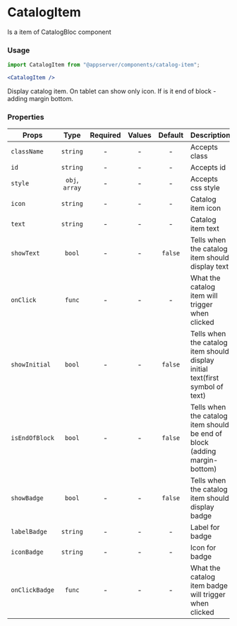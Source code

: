 # CatalogItem

Is a item of CatalogBloc component

### Usage

```js
import CatalogItem from "@appserver/components/catalog-item";
```

```jsx
<CatalogItem />
```

Display catalog item. On tablet can show only icon. If is it end of block - adding margin bottom.

### Properties

| Props          |      Type      | Required | Values | Default | Description                                                                   |
| -------------- | :------------: | :------: | :----: | :-----: | ----------------------------------------------------------------------------- |
| `className`    |    `string`    |    -     |   -    |    -    | Accepts class                                                                 |
| `id`           |    `string`    |    -     |   -    |    -    | Accepts id                                                                    |
| `style`        | `obj`, `array` |    -     |   -    |    -    | Accepts css style                                                             |
| `icon`         |    `string`    |    -     |   -    |    -    | Catalog item icon                                                             |
| `text`         |    `string`    |    -     |   -    |    -    | Catalog item text                                                             |
| `showText`     |     `bool`     |    -     |   -    | `false` | Tells when the catalog item should display text                               |
| `onClick`      |     `func`     |    -     |   -    |    -    | What the catalog item will trigger when clicked                               |
| `showInitial`  |     `bool`     |    -     |   -    | `false` | Tells when the catalog item should display initial text(first symbol of text) |
| `isEndOfBlock` |     `bool`     |    -     |   -    | `false` | Tells when the catalog item should be end of block (adding margin-bottom)     |
| `showBadge`    |     `bool`     |    -     |   -    | `false` | Tells when the catalog item should display badge                              |
| `labelBadge`   |    `string`    |    -     |   -    |    -    | Label for badge                                                               |
| `iconBadge`    |    `string`    |    -     |   -    |    -    | Icon for badge                                                                |
| `onClickBadge` |     `func`     |    -     |   -    |    -    | What the catalog item badge will trigger when clicked                         |
